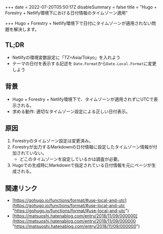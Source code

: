 +++
date = 2022-07-20T05:50:17Z
disableSummary = false
title = "Hugo + Forestry + Netlify環境下における日付情報のタイムゾーン適用"

+++
Hugo + Forestry + Netlify環境下で日付にタイムゾーンが適用されない問題を解決します。

<!--more-->

## TL;DR

* Netlifyの環境変数設定に「TZ=Asia/Tokyo」を入れよう
* テーマの日付を表示する記述を `Date.Format`から`Date.Local.Format`に変更しよう

## 背景

* Hugo + Forestry + Netlify環境下で、タイムゾーンが適用されずにUTCで表示される。
* 求める動作: 適切なタイムゾーン設定による正しい日付表示。

## 原因

1. Forestryのタイムゾーン設定は変更済み。
2. Forestryが出力するMarkdownの日付情報に設定したタイムゾーン情報が付加されていない。
   * どこのタイムゾーンを設定しているかは調査が必要。
3. Hugoでの生成時にMarkdownで指定されている日付情報を元にページが生成される。

## 関連リンク

* [https://gohugo.io/functions/format/#use-local-and-utc](https://gohugo.io/functions/format/#use-local-and-utc "https://gohugo.io/functions/format/#use-local-and-utc")
* [https://matsuoshi.hatenablog.com/entry/2018/11/09/000000](https://matsuoshi.hatenablog.com/entry/2018/11/09/000000 "https://matsuoshi.hatenablog.com/entry/2018/11/09/000000")
